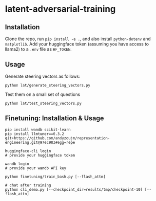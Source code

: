 # latent-adversarial-training

## Installation
Clone the repo, run `pip install -e .`, and also install `python-dotenv` and `matplotlib`.
Add your huggingface token (assuming you have access to llama2) to a `.env` file as `HF_TOKEN`.
## Usage
Generate steering vectors as follows:
```
python lat/generate_steering_vectors.py
```
Test them on a small set of questions
```
python lat/test_steering_vectors.py
```

## Finetuning: Installation & Usage

```
pip install wandb scikit-learn
pip install llmtuner==0.3.2 git+https://github.com/andyzoujm/representation-engineering.git@97ec903#egg=repe

huggingface-cli login
# provide your huggingface token

wandb login
# provide your wandb API key

python finetuning/train_bash.py [--flash_attn]

# chat after training
python cli_demo.py [--checkpoint_dir=results/tmp/checkpoint-10] [--flash_attn]
```
